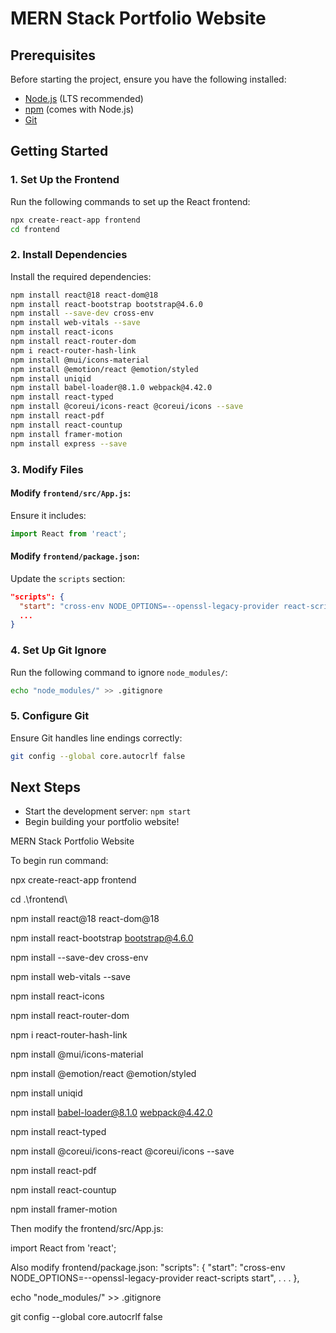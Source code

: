 # MERN Stack Portfolio Website

## Prerequisites
Before starting the project, ensure you have the following installed:
- [Node.js](https://nodejs.org/) (LTS recommended)
- [npm](https://www.npmjs.com/) (comes with Node.js)
- [Git](https://git-scm.com/)

## Getting Started
### 1. Set Up the Frontend
Run the following commands to set up the React frontend:

```sh
npx create-react-app frontend
cd frontend
```

### 2. Install Dependencies
Install the required dependencies:

```sh
npm install react@18 react-dom@18
npm install react-bootstrap bootstrap@4.6.0
npm install --save-dev cross-env
npm install web-vitals --save
npm install react-icons
npm install react-router-dom
npm i react-router-hash-link
npm install @mui/icons-material
npm install @emotion/react @emotion/styled
npm install uniqid
npm install babel-loader@8.1.0 webpack@4.42.0
npm install react-typed
npm install @coreui/icons-react @coreui/icons --save
npm install react-pdf
npm install react-countup
npm install framer-motion
npm install express --save
```

### 3. Modify Files

#### Modify `frontend/src/App.js`:
Ensure it includes:
```js
import React from 'react';
```

#### Modify `frontend/package.json`:
Update the `scripts` section:
```json
"scripts": {
  "start": "cross-env NODE_OPTIONS=--openssl-legacy-provider react-scripts start",
  ...
}
```

### 4. Set Up Git Ignore
Run the following command to ignore `node_modules/`:
```sh
echo "node_modules/" >> .gitignore
```

### 5. Configure Git
Ensure Git handles line endings correctly:
```sh
git config --global core.autocrlf false
```

## Next Steps
- Start the development server: `npm start`
- Begin building your portfolio website!





MERN Stack Portfolio Website

To begin run command:

npx create-react-app frontend

cd .\frontend\

npm install react@18 react-dom@18

npm install react-bootstrap bootstrap@4.6.0

npm install --save-dev cross-env

npm install web-vitals --save

npm install react-icons

npm install react-router-dom

npm i react-router-hash-link

npm install @mui/icons-material

npm install @emotion/react @emotion/styled

npm install uniqid

<!-- npm install --save-dev webpack babel-loader @babel/preset-env --legacy-peer-deps -->

npm install babel-loader@8.1.0 webpack@4.42.0

npm install react-typed

npm install @coreui/icons-react @coreui/icons --save

npm install react-pdf

npm install react-countup

npm install framer-motion

Then modify the frontend/src/App.js:

import React from 'react';

Also modify frontend/package.json:
 "scripts": {
    "start": "cross-env NODE_OPTIONS=--openssl-legacy-provider react-scripts start",
    .
    .
    .
  },

echo "node_modules/" >> .gitignore

git config --global core.autocrlf false   